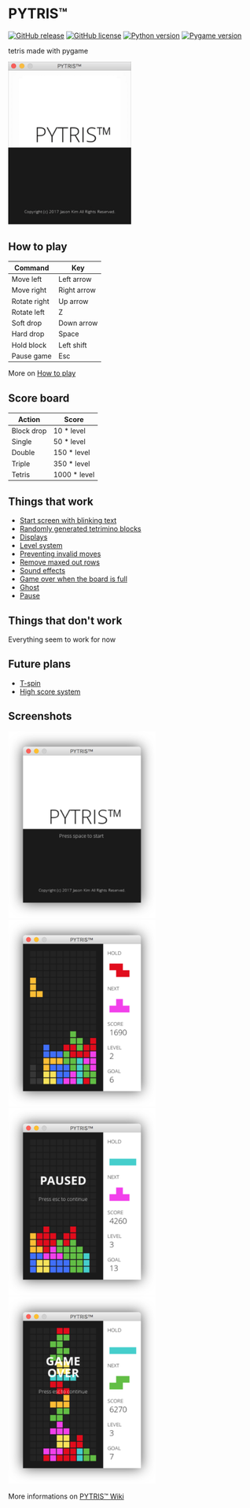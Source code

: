 # PYTRIS™
[![GitHub release](https://img.shields.io/badge/release-v1.67-blue.svg)](https://github.com/k0626089/PYTRIS/releases/tag/v1.67)
[![GitHub license](https://img.shields.io/badge/license-MIT-lightgrey.svg)](https://github.com/k0626089/PYTRIS/blob/master/LICENSE)
[![Python version](https://img.shields.io/badge/python-3.5.2-brightgreen.svg)](https://www.python.org)
[![Pygame version](https://img.shields.io/badge/pygame-1.9.3-yellow.svg)](http://pygame.org)

tetris made with pygame

<img src="assets/images/gameplay.old.gif" width="250">

## How to play
| Command      | Key         |
|--------------|-------------|
| Move left    | Left arrow  |
| Move right   | Right arrow |
| Rotate right | Up arrow    |
| Rotate left  | Z           |
| Soft drop    | Down arrow  |
| Hard drop    | Space       |
| Hold block   | Left shift  |
| Pause game   | Esc         |

More on [How to play](https://github.com/k0626089/PYTRIS/wiki/How-to-play)

## Score board
| Action       | Score       |
|--------------|-------------|
| Block drop   | 10 * level  |
| Single       | 50 * level  |
| Double       | 150 * level |
| Triple       | 350 * level |
| Tetris       | 1000 * level|

## Things that work
- [Start screen with blinking text](https://github.com/k0626089/PYTRIS/wiki/Things-that-work#start-screen-with-blinking-text)
- [Randomly generated tetrimino blocks](https://github.com/k0626089/PYTRIS/wiki/Things-that-work#randomly-generated-tetrimino-blocks)
- [Displays](https://github.com/k0626089/PYTRIS/wiki/Things-that-work#displays)
- [Level system](https://github.com/k0626089/PYTRIS/wiki/Things-that-work#level-system)
- [Preventing invalid moves](https://github.com/k0626089/PYTRIS/wiki/Things-that-work#preventing-invalid-moves)
- [Remove maxed out rows](https://github.com/k0626089/PYTRIS/wiki/Things-that-work#remove-maxed-out-rows)
- [Sound effects](https://github.com/k0626089/PYTRIS/wiki/Resources#sound-source)
- [Game over when the board is full](https://github.com/k0626089/PYTRIS/wiki/Things-that-work#game-over-when-the-board-is-full)
- [Ghost](https://github.com/k0626089/PYTRIS/wiki/Things-that-work#Ghost)
- [Pause](https://github.com/k0626089/PYTRIS/wiki/Things-that-work#pause)

## Things that don't work
Everything seem to work for now

## Future plans
- [T-spin](https://github.com/k0626089/PYTRIS/wiki/Future-plans#t-spin-support)
- [High score system](https://github.com/k0626089/PYTRIS/wiki/Future-plans#high-score-system)

## Screenshots
<img src="assets/images/title.png" width="300">
<img src="assets/images/gameplay.png" width="300">
<img src="assets/images/paused.png" width="300">
<img src="assets/images/gameover.png" width="300">

More informations on [PYTRIS™ Wiki](https://github.com/k0626089/PYTRIS/wiki)
